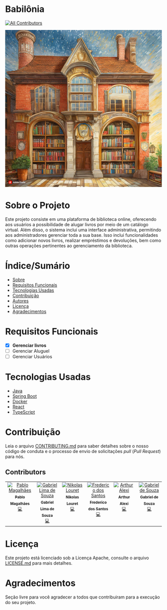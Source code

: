 # Babilônia
<!-- ALL-CONTRIBUTORS-BADGE:START - Do not remove or modify this section -->
[![All Contributors](https://img.shields.io/badge/all_contributors-6-orange.svg?style=flat-square)](#contributors-)
<!-- ALL-CONTRIBUTORS-BADGE:END -->

![Capa do Projeto](./assets/livraria.jpg)

# Sobre o Projeto

Este projeto consiste em uma plataforma de biblioteca online, oferecendo aos usuários a possibilidade de alugar livros por meio de um catálogo virtual. Além disso, o sistema inclui uma interface administrativa, permitindo aos administradores gerenciar toda a sua base. Isso inclui funcionalidades como adicionar novos livros, realizar empréstimos e devoluções, bem como outras operações pertinentes ao gerenciamento da biblioteca.

# Índice/Sumário

* [Sobre](#sobre-o-projeto)
* [Requisitos Funcionais](#requisitos-funcionais)
* [Tecnologias Usadas](#tecnologias-usadas)
* [Contribuição](#contribuição)
* [Autores](#autores)
* [Licença](#licença)
* [Agradecimentos](#agradecimentos)


# Requisitos Funcionais 

- [x] **Gerenciar livros**
- [ ] Gerenciar Aluguel
- [ ] Gerenciar Usuários

# Tecnologias Usadas

- [Java](https://www.java.com/pt-BR/)
- [Spring Boot](https://spring.io/projects/spring-boot)
- [Docker](https://www.docker.com/)
- [React](https://reactnative.dev/)
- [TypeScript](https://www.typescriptlang.org/)

# Contribuição

Leia o arquivo [CONTRIBUTING.md](CONTRIBUTING.md) para saber detalhes sobre o nosso código de conduta e o processo de envio de solicitações *pull* (*Pull Request*) para nós.

## Contributors

<!-- ALL-CONTRIBUTORS-LIST:START - Do not remove or modify this section -->
<!-- prettier-ignore-start -->
<!-- markdownlint-disable -->
<table>
  <tbody>
    <tr>
      <td align="center" valign="top" width="14.28%"><a href="https://github.com/pabloaugustocm17"><img src="https://avatars.githubusercontent.com/u/109962972?v=4?s=100" width="100px;" alt="Pablo Magalhães"/><br /><sub><b>Pablo Magalhães</b></sub></a><br /><a href="https://github.com/pabloaugustocm17/gerencia-configuracao-microservices/commits?author=pabloaugustocm17" title="Code">💻</a></td>
      <td align="center" valign="top" width="14.28%"><a href="https://www.gabriellimadesouza.com/"><img src="https://avatars.githubusercontent.com/u/90854484?v=4?s=100" width="100px;" alt="Gabriel Lima de Souza"/><br /><sub><b>Gabriel Lima de Souza</b></sub></a><br /><a href="https://github.com/pabloaugustocm17/gerencia-configuracao-microservices/commits?author=GabrielLimaDeSouza" title="Code">💻</a></td>
      <td align="center" valign="top" width="14.28%"><a href="http://www.nikolaslouret.com"><img src="https://avatars.githubusercontent.com/u/77488551?v=4?s=100" width="100px;" alt="Nikolas Louret"/><br /><sub><b>Nikolas Louret</b></sub></a><br /><a href="https://github.com/pabloaugustocm17/gerencia-configuracao-microservices/commits?author=NikolasLouret" title="Code">💻</a></td>
      <td align="center" valign="top" width="14.28%"><a href="https://github.com/Frederico-dos-Santos"><img src="https://avatars.githubusercontent.com/u/90854583?v=4?s=100" width="100px;" alt="Frederico dos Santos"/><br /><sub><b>Frederico dos Santos</b></sub></a><br /><a href="https://github.com/pabloaugustocm17/gerencia-configuracao-microservices/commits?author=Frederico-dos-Santos" title="Code">💻</a></td>
      <td align="center" valign="top" width="14.28%"><a href="https://github.com/ArthurAlexi"><img src="https://avatars.githubusercontent.com/u/90854173?v=4?s=100" width="100px;" alt="Arthur Alexi"/><br /><sub><b>Arthur Alexi</b></sub></a><br /><a href="https://github.com/pabloaugustocm17/gerencia-configuracao-microservices/commits?author=ArthurAlexi" title="Code">💻</a></td>
      <td align="center" valign="top" width="14.28%"><a href="https://github.com/GabrieldeSouza1"><img src="https://avatars.githubusercontent.com/u/90854634?v=4?s=100" width="100px;" alt="Gabriel de Souza"/><br /><sub><b>Gabriel de Souza</b></sub></a><br /><a href="https://github.com/pabloaugustocm17/gerencia-configuracao-microservices/commits?author=GabrieldeSouza1" title="Code">💻</a></td>
    </tr>
  </tbody>
</table>

<!-- markdownlint-restore -->
<!-- prettier-ignore-end -->

<!-- ALL-CONTRIBUTORS-LIST:END -->
<!-- prettier-ignore-start -->
<!-- markdownlint-disable -->

<!-- markdownlint-restore -->
<!-- prettier-ignore-end -->

<!-- ALL-CONTRIBUTORS-LIST:END -->

# Licença

Este projeto está licenciado sob a Licença Apache,  consulte o arquivo [LICENSE.md](LICENSE.md) para mais detalhes.

# Agradecimentos

Seção livre para você agradecer a todos que contribuiram para a execução do seu projeto.
